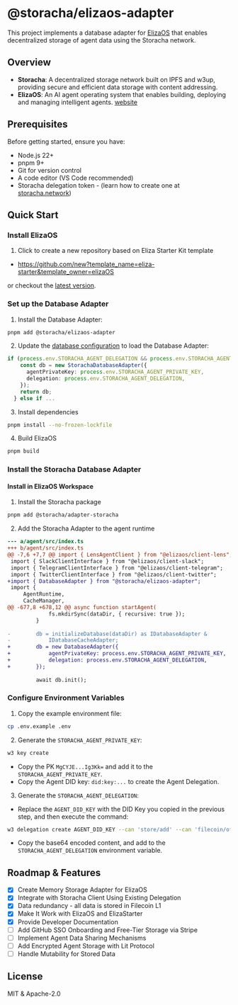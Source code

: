 # @storacha/elizaos-adapter

This project implements a database adapter for [ElizaOS](https://elizaos.github.io/eliza/) that enables decentralized storage of agent data using the Storacha network.

## Overview

- **Storacha**: A decentralized storage network built on IPFS and w3up, providing secure and efficient data storage with content addressing.
- **ElizaOS**: An AI agent operating system that enables building, deploying and managing intelligent agents. [website](https://elizaos.github.io/eliza/)

## Prerequisites

Before getting started, ensure you have:
- Node.js 22+
- pnpm 9+
- Git for version control
- A code editor (VS Code recommended)
- Storacha delegation token - (learn how to create one at [storacha.network](https://docs.storacha.network/concepts/ucan/#delegate-across-apps-and-services))

## Quick Start

### Install ElizaOS

1. Click to create a new repository based on Eliza Starter Kit template

- https://github.com/new?template_name=eliza-starter&template_owner=elizaOS

or checkout the [latest version](https://github.com/elizaOS/eliza-starter/tree/main).

### Set up the Database Adapter

1. Install the Database Adapter:
```bash
pnpm add @storacha/elizaos-adapter
```

2. Update the [database configuration](https://github.com/elizaOS/eliza-starter/blob/main/src/database/index.ts#L7) to load the Database Adapter:

```typescript
if (process.env.STORACHA_AGENT_DELEGATION && process.env.STORACHA_AGENT_PRIVATE_KEY) {
    const db = new StorachaDatabaseAdapter({
      agentPrivateKey: process.env.STORACHA_AGENT_PRIVATE_KEY,
      delegation: process.env.STORACHA_AGENT_DELEGATION,    
    });
    return db;
  } else if ...
```

3. Install dependencies
```bash
pnpm install --no-frozen-lockfile
```

4. Build ElizaOS
```bash
pnpm build
```

### Install the Storacha Database Adapter

#### Install in ElizaOS Workspace

1. Install the Storacha package
```bash
pnpm add @storacha/adapter-storacha
```

2. Add the Storacha Adapter to the agent runtime
```diff
--- a/agent/src/index.ts
+++ b/agent/src/index.ts
@@ -7,6 +7,7 @@ import { LensAgentClient } from "@elizaos/client-lens";
 import { SlackClientInterface } from "@elizaos/client-slack";
 import { TelegramClientInterface } from "@elizaos/client-telegram";
 import { TwitterClientInterface } from "@elizaos/client-twitter";
+import { DatabaseAdapter } from "@storacha/elizaos-adapter";
 import {
     AgentRuntime,
     CacheManager,
@@ -677,8 +678,12 @@ async function startAgent(
             fs.mkdirSync(dataDir, { recursive: true });
         }
 
-        db = initializeDatabase(dataDir) as IDatabaseAdapter &
-            IDatabaseCacheAdapter;
+        db = new DatabaseAdapter({
+            agentPrivateKey: process.env.STORACHA_AGENT_PRIVATE_KEY,
+            delegation: process.env.STORACHA_AGENT_DELEGATION,
+        });
 
         await db.init();
```

### Configure Environment Variables

1. Copy the example environment file:
```bash
cp .env.example .env
```
2. Generate the `STORACHA_AGENT_PRIVATE_KEY`:
```bash
w3 key create
```
- Copy the PK `MgCYJE...Ig3Kk=` and add it to the `STORACHA_AGENT_PRIVATE_KEY`.
- Copy the Agent DID key: `did:key:...` to create the Agent Delegation.

3. Generate the `STORACHA_AGENT_DELEGATION`:
- Replace the `AGENT_DID_KEY` with the DID Key you copied in the previous step, and then execute the command:
```bash
w3 delegation create AGENT_DID_KEY --can 'store/add' --can 'filecoin/offer' --can 'upload/add' --can 'space/blob/add' --can 'space/index/add' | base64
```
- Copy the base64 encoded content, and add to the `STORACHA_AGENT_DELEGATION` environment variable.


## Roadmap & Features

- [x] Create Memory Storage Adapter for ElizaOS
- [x] Integrate with Storacha Client Using Existing Delegation
- [x] Data redundancy - all data is stored in Filecoin L1
- [x] Make It Work with ElizaOS and ElizaStarter
- [x] Provide Developer Documentation
- [ ] Add GitHub SSO Onboarding and Free-Tier Storage via Stripe
- [ ] Implement Agent Data Sharing Mechanisms
- [ ] Add Encrypted Agent Storage with Lit Protocol
- [ ] Handle Mutability for Stored Data

## License

MIT & Apache-2.0
